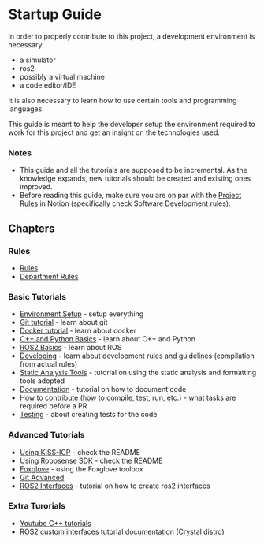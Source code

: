 # Startup Guide 

In order to properly contribute to this project, a development environment is necessary:

- a simulator
- ros2
- possibly a virtual machine
- a code editor/IDE

It is also necessary to learn how to use certain tools and programming languages.

This guide is meant to help the developer setup the environment required to work for this project and get an insight on the technologies used.

### Notes

- This guide and all the tutorials are supposed to be incremental. As the knowledge expands, new tutorials should be created and existing ones improved.
- Before reading this guide, make sure you are on par with the [Project Rules](https://www.notion.so/FS-FEUP-HUB-6873ab8de3b44fad990d264023fbce8b?pvs=4) in Notion (specifically check Software Development rules).

## Chapters

### Rules

- [Rules](https://docs.google.com/document/d/1-YuD-V7zwE_rMwYZ7jmOQysz29_Zj9U-KQ5oIUk4dAc/edit?usp=sharing)
- [Department Rules](https://docs.google.com/document/d/1kmiW4-pkKHlYM9V2sTS_4IJR4ODCaD_m/edit?usp=sharing&ouid=108427086324647392265&rtpof=true&sd=true)

### Basic Tutorials

- [Environment Setup](./environment_setup.md) - setup everything
- [Git tutorial](./git_tutorial.md) - learn about git
- [Docker tutorial](./docker-tutorial.md) - learn about docker
- [C++ and Python Basics](./C++_basics.md) - learn about C++ and Python
- [ROS2 Basics](./ros2_tutorial.md) - learn about ROS
- [Developing](./developing.md) - learn about development rules and guidelines (compilation from actual rules)
- [Static Analysis Tools](./static_analysis_tools.md) - tutorial on using the static analysis and formatting tools adopted
- [Documentation](./documentation.md) - tutorial on how to document code
- [How to contribute (how to compile, test, run, etc.)](../../CONTRIBUTING.md) - what tasks are required before a PR
- [Testing](./testing.md) - about creating tests for the code

### Advanced Tutorials

- [Using KISS-ICP](https://github.com/fs-feup/kiss-icp/) - check the README
- [Using Robosense SDK](https://github.com/fs-feup/rslidar_sdk) - check the README
- [Foxglove](./foxglove_tutorial.md) - using the Foxglove toolbox
- [Git Advanced](./git_advanced.md)
- [ROS2 Interfaces](https://github.com/fs-feup/interfaces/blob/main/docs/new_interface_tutorial.md) - tutorial on how to create ros2 interfaces

### Extra Turorials 

- [Youtube C++ tutorials](https://www.youtube.com/watch?v=18c3MTX0PK0&list=PLlrATfBNZ98dudnM48yfGUldqGD0S4FFb)
- [ROS2 custom interfaces tutorial documentation (Crystal distro)](https://docs.ros.org/en/crystal/Tutorials/Custom-ROS2-Interfaces.html#create-a-new-package)
